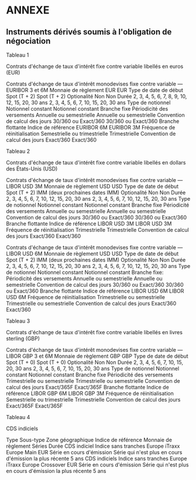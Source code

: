 # ANNEXE

## Instruments dérivés soumis à l'obligation de négociation

Tableau 1

Contrats d'échange de taux d'intérêt fixe contre variable libellés en euros (EUR)

Contrats d'échange de taux d'intérêt monodevises fixe contre variable — EURIBOR 3 et 6M Monnaie de règlement EUR EUR Type de date de début Spot (T + 2) Spot (T + 2) Optionalité Non Non Durée 2, 3, 4, 5, 6, 7, 8, 9, 10, 12, 15, 20, 30 ans 2, 3, 4, 5, 6, 7, 10, 15, 20, 30 ans Type de notionnel Notionnel constant Notionnel constant Branche fixe Périodicité des versements Annuelle ou semestrielle Annuelle ou semestrielle Convention de calcul des jours 30/360 ou Exact/360 30/360 ou Exact/360 Branche flottante Indice de référence EURIBOR 6M EURIBOR 3M Fréquence de réinitialisation Semestrielle ou trimestrielle Trimestrielle Convention de calcul des jours Exact/360 Exact/360

Tableau 2

Contrats d'échange de taux d'intérêt fixe contre variable libellés en dollars des États-Unis (USD)

Contrats d'échange de taux d'intérêt monodevises fixe contre variable — LIBOR USD 3M Monnaie de règlement USD USD Type de date de début Spot (T + 2) IMM (deux prochaines dates IMM) Optionalité Non Non Durée 2, 3, 4, 5, 6, 7, 10, 12, 15, 20, 30 ans 2, 3, 4, 5, 6, 7, 10, 12, 15, 20, 30 ans Type de notionnel Notionnel constant Notionnel constant Branche fixe Périodicité des versements Annuelle ou semestrielle Annuelle ou semestrielle Convention de calcul des jours 30/360 ou Exact/360 30/360 ou Exact/360 Branche flottante Indice de référence LIBOR USD 3M LIBOR USD 3M Fréquence de réinitialisation Trimestrielle Trimestrielle Convention de calcul des jours Exact/360 Exact/360



Contrats d'échange de taux d'intérêt monodevises fixe contre variable — LIBOR USD 6M Monnaie de règlement USD USD Type de date de début Spot (T + 2) IMM (deux prochaines dates IMM) Optionalité Non Non Durée 2, 3, 4, 5, 6, 7, 10, 12, 15, 20, 30 ans 2, 3, 4, 5, 6, 7, 10, 12, 15, 20, 30 ans Type de notionnel Notionnel constant Notionnel constant Branche fixe: Périodicité des versements Annuelle ou semestrielle Annuelle ou semestrielle Convention de calcul des jours 30/360 ou Exact/360 30/360 ou Exact/360 Branche flottante Indice de référence LIBOR USD 6M LIBOR USD 6M Fréquence de réinitialisation Trimestrielle ou semestrielle Trimestrielle ou semestrielle Convention de calcul des jours Exact/360 Exact/360

Tableau 3

Contrats d'échange de taux d'intérêt fixe contre variable libellés en livres sterling (GBP)

Contrats d'échange de taux d'intérêt monodevises fixe contre variable — LIBOR GBP 3 et 6M Monnaie de règlement GBP GBP Type de date de début Spot (T + 0) Spot (T + 0) Optionalité Non Non Durée 2, 3, 4, 5, 6, 7, 10, 15, 20, 30 ans 2, 3, 4, 5, 6, 7, 10, 15, 20, 30 ans Type de notionnel Notionnel constant Notionnel constant Branche fixe Périodicité des versements Trimestrielle ou semestrielle Trimestrielle ou semestrielle Convention de calcul des jours Exact/365F Exact/365F Branche flottante Indice de référence LIBOR GBP 6M LIBOR GBP 3M Fréquence de réinitialisation Semestrielle ou trimestrielle Trimestrielle Convention de calcul des jours Exact/365F Exact/365F



Tableau 4

CDS indiciels

Type Sous-type Zone géographique Indice de référence Monnaie de règlement Séries Durée CDS indiciel Indice sans tranches Europe iTraxx Europe Main EUR Série en cours d'émission Série qui n'est plus en cours d'émission la plus récente 5 ans CDS indiciels Indice sans tranches Europe iTraxx Europe Crossover EUR Série en cours d'émission Série qui n'est plus en cours d'émission la plus récente 5 ans

